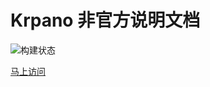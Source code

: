 # Krpano 非官方说明文档

![构建状态](https://api.travis-ci.org/millylee/krpano.svg)

[马上访问](http://krpano.milly.me)